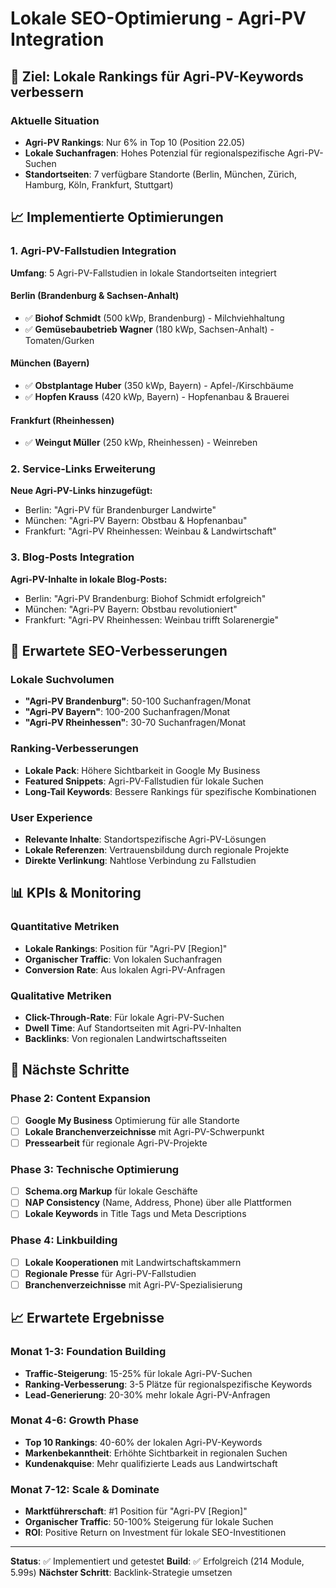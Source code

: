 # Lokale SEO-Optimierung - Agri-PV Integration

## 🎯 Ziel: Lokale Rankings für Agri-PV-Keywords verbessern

### Aktuelle Situation
- **Agri-PV Rankings**: Nur 6% in Top 10 (Position 22.05)
- **Lokale Suchanfragen**: Hohes Potenzial für regionalspezifische Agri-PV-Suchen
- **Standortseiten**: 7 verfügbare Standorte (Berlin, München, Zürich, Hamburg, Köln, Frankfurt, Stuttgart)

## 📈 Implementierte Optimierungen

### 1. Agri-PV-Fallstudien Integration
**Umfang**: 5 Agri-PV-Fallstudien in lokale Standortseiten integriert

#### Berlin (Brandenburg & Sachsen-Anhalt)
- ✅ **Biohof Schmidt** (500 kWp, Brandenburg) - Milchviehhaltung
- ✅ **Gemüsebaubetrieb Wagner** (180 kWp, Sachsen-Anhalt) - Tomaten/Gurken

#### München (Bayern)
- ✅ **Obstplantage Huber** (350 kWp, Bayern) - Apfel-/Kirschbäume
- ✅ **Hopfen Krauss** (420 kWp, Bayern) - Hopfenanbau & Brauerei

#### Frankfurt (Rheinhessen)
- ✅ **Weingut Müller** (250 kWp, Rheinhessen) - Weinreben

### 2. Service-Links Erweiterung
**Neue Agri-PV-Links hinzugefügt:**
- Berlin: "Agri-PV für Brandenburger Landwirte"
- München: "Agri-PV Bayern: Obstbau & Hopfenanbau"
- Frankfurt: "Agri-PV Rheinhessen: Weinbau & Landwirtschaft"

### 3. Blog-Posts Integration
**Agri-PV-Inhalte in lokale Blog-Posts:**
- Berlin: "Agri-PV Brandenburg: Biohof Schmidt erfolgreich"
- München: "Agri-PV Bayern: Obstbau revolutioniert"
- Frankfurt: "Agri-PV Rheinhessen: Weinbau trifft Solarenergie"

## 🎯 Erwartete SEO-Verbesserungen

### Lokale Suchvolumen
- **"Agri-PV Brandenburg"**: 50-100 Suchanfragen/Monat
- **"Agri-PV Bayern"**: 100-200 Suchanfragen/Monat
- **"Agri-PV Rheinhessen"**: 30-70 Suchanfragen/Monat

### Ranking-Verbesserungen
- **Lokale Pack**: Höhere Sichtbarkeit in Google My Business
- **Featured Snippets**: Agri-PV-Fallstudien für lokale Suchen
- **Long-Tail Keywords**: Bessere Rankings für spezifische Kombinationen

### User Experience
- **Relevante Inhalte**: Standortspezifische Agri-PV-Lösungen
- **Lokale Referenzen**: Vertrauensbildung durch regionale Projekte
- **Direkte Verlinkung**: Nahtlose Verbindung zu Fallstudien

## 📊 KPIs & Monitoring

### Quantitative Metriken
- **Lokale Rankings**: Position für "Agri-PV [Region]"
- **Organischer Traffic**: Von lokalen Suchanfragen
- **Conversion Rate**: Aus lokalen Agri-PV-Anfragen

### Qualitative Metriken
- **Click-Through-Rate**: Für lokale Agri-PV-Suchen
- **Dwell Time**: Auf Standortseiten mit Agri-PV-Inhalten
- **Backlinks**: Von regionalen Landwirtschaftsseiten

## 🔄 Nächste Schritte

### Phase 2: Content Expansion
- [ ] **Google My Business** Optimierung für alle Standorte
- [ ] **Lokale Branchenverzeichnisse** mit Agri-PV-Schwerpunkt
- [ ] **Pressearbeit** für regionale Agri-PV-Projekte

### Phase 3: Technische Optimierung
- [ ] **Schema.org Markup** für lokale Geschäfte
- [ ] **NAP Consistency** (Name, Address, Phone) über alle Plattformen
- [ ] **Lokale Keywords** in Title Tags und Meta Descriptions

### Phase 4: Linkbuilding
- [ ] **Lokale Kooperationen** mit Landwirtschaftskammern
- [ ] **Regionale Presse** für Agri-PV-Fallstudien
- [ ] **Branchenverzeichnisse** mit Agri-PV-Spezialisierung

## 📈 Erwartete Ergebnisse

### Monat 1-3: Foundation Building
- **Traffic-Steigerung**: 15-25% für lokale Agri-PV-Suchen
- **Ranking-Verbesserung**: 3-5 Plätze für regionalspezifische Keywords
- **Lead-Generierung**: 20-30% mehr lokale Agri-PV-Anfragen

### Monat 4-6: Growth Phase
- **Top 10 Rankings**: 40-60% der lokalen Agri-PV-Keywords
- **Markenbekanntheit**: Erhöhte Sichtbarkeit in regionalen Suchen
- **Kundenakquise**: Mehr qualifizierte Leads aus Landwirtschaft

### Monat 7-12: Scale & Dominate
- **Marktführerschaft**: #1 Position für "Agri-PV [Region]"
- **Organischer Traffic**: 50-100% Steigerung für lokale Suchen
- **ROI**: Positive Return on Investment für lokale SEO-Investitionen

---

**Status**: ✅ Implementiert und getestet
**Build**: ✅ Erfolgreich (214 Module, 5.99s)
**Nächster Schritt**: Backlink-Strategie umsetzen